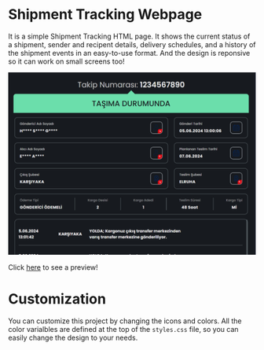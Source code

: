 # Shipment Tracking Webpage

It is a simple Shipment Tracking HTML page.
It shows the current status of a shipment, sender and recipent details, delivery schedules, and a history of the shipment events in an easy-to-use format.
And the design is reponsive so it can work on small screens too!

![Preview Image](https://github.com/MohammedMMC/Kargo-Takip-Webpage/blob/main/preview.png?raw=true)

Click [here](https://mohammedmmc.github.io/Kargo-Takip-Webpage) to see a preview!

# Customization

You can customize this project by changing the icons and colors.
All the color varialbles are defined at the top of the `styles.css` file, so you can easily change the design to your needs.
